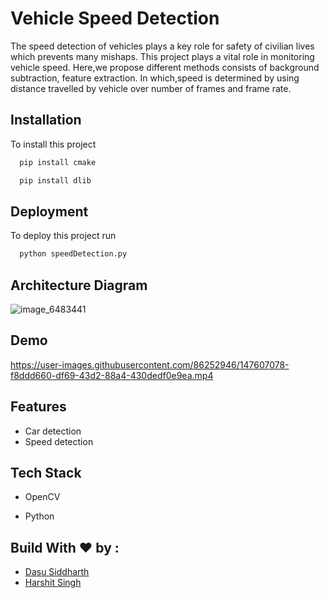 # Vehicle Speed Detection

The speed detection of vehicles plays a key role for safety of civilian lives which prevents many mishaps. This project plays a vital role in monitoring vehicle speed. Here,we propose different methods consists of background subtraction, feature extraction. In which,speed is determined by using distance travelled by vehicle over number of frames and frame rate.


## Installation
To install this project

```bash
  pip install cmake
```
```bash
  pip install dlib
```

    
## Deployment

To deploy this project run

```bash
  python speedDetection.py
```


## Architecture Diagram
![image_6483441](https://user-images.githubusercontent.com/86252946/147605944-5bbef1e3-3deb-446c-a2f8-ce05e920dbd8.JPG)


## Demo


https://user-images.githubusercontent.com/86252946/147607078-f8ddd660-df69-43d2-88a4-430dedf0e9ea.mp4



## Features

- Car detection
- Speed detection


## Tech Stack

- OpenCV

- Python


##  Build With ❤️ by :

- <a href="https://github.com/DasuSiddharth">Dasu Siddharth</a>
- <a href="https://github.com/Harshit1047">Harshit Singh</a>
